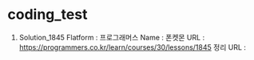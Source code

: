# coding_test

1.  Solution_1845
    Flatform : 프로그래머스
    Name : 폰켓몬
    URL : https://programmers.co.kr/learn/courses/30/lessons/1845
    정리 URL : 
